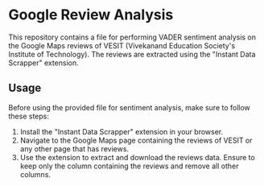 # Google Review Analysis

This repository contains a file for performing VADER sentiment analysis on the Google Maps reviews of VESIT (Vivekanand Education Society's Institute of Technology). The reviews are extracted using the "Instant Data Scrapper" extension.

## Usage

Before using the provided file for sentiment analysis, make sure to follow these steps:

1. Install the "Instant Data Scrapper" extension in your browser.
2. Navigate to the Google Maps page containing the reviews of VESIT or any other page that has reviews.
3. Use the extension to extract and download the reviews data. Ensure to keep only the column containing the reviews and remove all other columns.
